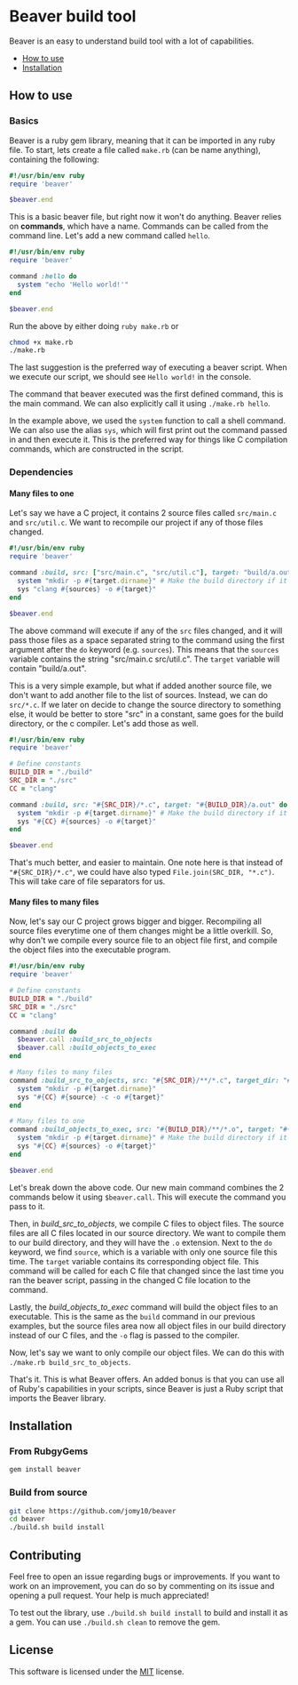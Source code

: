 # Beaver build tool

Beaver is an easy to understand build tool with a lot of capabilities.

- [How to use](#how-to-use)
- [Installation](#installation)

## How to use

### Basics

Beaver is a ruby gem library, meaning that it can be imported in any ruby file.
To start, lets create a file called `make.rb` (can be name anything), containing the following:

```ruby
#!/usr/bin/env ruby
require 'beaver'

$beaver.end
```

This is a basic beaver file, but right now it won't do anything.
Beaver relies on **commands**, which have a name. Commands can be called from the command line.
Let's add a new command called `hello`.

```ruby
#!/usr/bin/env ruby
require 'beaver'

command :hello do
  system "echo 'Hello world!'"
end

$beaver.end
```

Run the above by either doing `ruby make.rb` or 
```bash
chmod +x make.rb
./make.rb
```

The last suggestion is the preferred way of executing a beaver script. When we execute our
script, we should see `Hello world!` in the console. 

The command that beaver executed was the first defined command, this is the main command.
We can also explicitly call it using `./make.rb hello`.

In the example above, we used the `system` function to call a shell command. We can also
use the alias `sys`, which will first print out the command passed in and then execute it.
This is the preferred way for things like C compilation commands, which are constructed in
the script.

### Dependencies

#### Many files to one

Let's say we have a C project, it contains 2 source files called `src/main.c` and `src/util.c`.
We want to recompile our project if any of those files changed.

```ruby
#!/usr/bin/env ruby
require 'beaver'

command :build, src: ["src/main.c", "src/util.c"], target: "build/a.out" do |sources, target|
  system "mkdir -p #{target.dirname}" # Make the build directory if it doesn't exist
  sys "clang #{sources} -o #{target}"
end

$beaver.end
```

The above command will execute if any of the `src` files changed, and it will pass those files as
a space separated string to the command using the first argument after the `do` keyword (e.g. `sources`).
This means that the `sources` variable contains the string "src/main.c src/util.c". The `target`
variable will contain "build/a.out".

This is a very simple example, but what if added another source file, we don't want to add
another file to the list of sources. Instead, we can do `src/*.c`. If we later on decide to
change the source directory to something else, it would be better to store "src" in a constant,
same goes for the build directory, or the c compiler. Let's add those as well.

```ruby
#!/usr/bin/env ruby
require 'beaver'

# Define constants
BUILD_DIR = "./build"
SRC_DIR = "./src"
CC = "clang"

command :build, src: "#{SRC_DIR}/*.c", target: "#{BUILD_DIR}/a.out" do |sources, target|
  system "mkdir -p #{target.dirname}" # Make the build directory if it doesn't exist
  sys "#{CC} #{sources} -o #{target}"
end

$beaver.end
```

That's much better, and easier to maintain. One note here is that instead of `"#{SRC_DIR}/*.c"`,
we could have also typed `File.join(SRC_DIR, "*.c")`. This will take care of file separators for us.

#### Many files to many files

Now, let's say our C project grows bigger and bigger. Recompiling all source files everytime one
of them changes might be a little overkill. So, why don't we compile every source file to an
object file first, and compile the object files into the executable program.

```ruby
#!/usr/bin/env ruby
require 'beaver'

# Define constants
BUILD_DIR = "./build"
SRC_DIR = "./src"
CC = "clang"

command :build do
  $beaver.call :build_src_to_objects
  $beaver.call :build_objects_to_exec
end

# Many files to many files
command :build_src_to_objects, src: "#{SRC_DIR}/**/*.c", target_dir: "#{BUILD_DIR}", target_ext: ".o" do |source, target|
  system "mkdir -p #{target.dirname}"
  sys "#{CC} #{source} -c -o #{target}"
end

# Many files to one
command :build_objects_to_exec, src: "#{BUILD_DIR}/**/*.o", target: "#{BUILD_DIR}/a.out" do |sources, target|
  system "mkdir -p #{target.dirname}" # Make the build directory if it doesn't exist
  sys "#{CC} #{sources} -o #{target}"
end

$beaver.end
```

Let's break down the above code. Our new main command combines the 2 commands below it using
`$beaver.call`. This will execute the command you pass to it. 

Then, in *build_src_to_objects*, we compile C files to object files. The source files are 
all C files located in our source directory. We want to compile them to our build directory, 
and they will have the `.o` extension. Next to the `do` keyword, we find `source`, 
which is a variable with only one source file this time. The `target` variable contains 
its corresponding object file. This command will be called for each C file that changed since
the last time you ran the beaver script, passing in the changed C file location to the command.

Lastly, the *build_objects_to_exec* command will build the object files to an executable.
This is the same as the `build` command in our previous examples, but the source files area now
all object files in our build directory instead of our C files, and the `-o` flag is passed to
the compiler.


Now, let's say we want to only compile our object files. We can do this with `./make.rb build_src_to_objects`.

That's it. This is what Beaver offers. An added bonus is that you can use all of Ruby's capabilities
in your scripts, since Beaver is just a Ruby script that imports the Beaver library.

## Installation

### From RubgyGems

```bash
gem install beaver
```

### Build from source

```bash
git clone https://github.com/jomy10/beaver
cd beaver
./build.sh build install
```

## Contributing

Feel free to open an issue regarding bugs or improvements. If you want to work on an improvement,
you can do so by commenting on its issue and opening a pull request. Your help is much appreciated!

To test out the library, use `./build.sh build install` to build and install it as a gem.
You can use `./build.sh clean` to remove the gem.

## License

This software is licensed under the [MIT](LICENSE) license.
